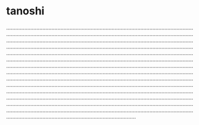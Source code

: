 # tanoshi
..............................................................................................................................................................................................................................................................................................................................................................................................................................................................................................................................................................................................................................................................................................................................................................................................................................................................................................................................................................................................................................................................................................................................................................................................................................................................................................................................................................................................................................................................................................................................................................................................................................................................................................................................................................................................................................................................................................